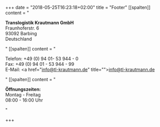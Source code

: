 +++
date = "2018-05-25T16:23:18+02:00"
title = "Footer"
[[spalten]]
content = "<p><strong>Translogistik Krautmann GmbH<br></strong>Fraunhoferstr. 6<br>93092 Barbing<br>Deutschland</p>"
[[spalten]]
content = "<p></p><p>Telefon: +49 (0) 94 01- 53 944 - 0<br>Fax: +49 (0) 94 01 - 53 944 - 99<br>E-Mail: <a href=\"info@tl-krautmann.de\" title=\"\">info@tl-krautmann.de</a></p>"
[[spalten]]
content = "<p></p><p><strong>Öffnungszeiten:<br></strong>Montag - Freitag<br>08:00 - 16:00 Uhr</p>"

+++
